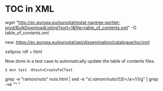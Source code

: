# TOC in XML

wget "http://ec.europa.eu/eurostat/estat-navtree-portlet-prod/BulkDownloadListing?sort=1&file=table_of_contents.xml" -O table_of_contents.xml

new: https://ec.europa.eu/eurostat/api/dissemination/catalogue/toc/xml

xsltproc rdf + html

Now done in a test case to automatically update the table of contents files.

```
$ mvn test -Dtest=CreateToCTest
```

grep -e "ramon/nuts" nuts.html |  sed -e "s/.*ramon\/nuts\/\(\S*\)<\/a>/\1/g" | grep -ve "^  "